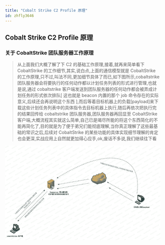 ```yaml
---
title: "Cobalt Strike C2 Profile 原理"
id: zhfly3646
---
```


## Cobalt Strike C2 Profile 原理

### 关于 CobaltStrike 团队服务器工作原理

> 从上面我们大概了解了下 C2 的基础工作原理,接着,就再来简单看下 CobaltStrike 的工作细节,其实,说白点,上面的通信模型就是 CobaltStrike 的工作原理,只不过,叫法不同,更加细节具体了而已,如下图所示,cobaltstrike 团队服务器会将要执行的任何动作都以计划任务列表的形式进行管理,也就是说,通过 cobaltstrike 客户端发送到团队服务器的任何动作都会被弄成计划任务的形式依次排队[ 这也就是 beacon 内置的那个 job 命令存在的实际意义,后续还会再说明这个东西 ],而后等着目标机器上的负载[payload]来下载这些计划任务列表中的具体指令去目标机器上执行,随后再依次把执行完的结果回传给 cobaltstrike 团队服务器,团队服务器再回显至 CobaltStrike 客户端,大概流程其实就这么简单,自己已是竭尽所能的将这个东西简化的不能再简化了,目的就是为了便于弟兄们能彻底理解,当你真正理解了这些最基础的常识之后,后续对 CobaltStrike 的某些功能的具体实现细节理解的肯定也会更深,实战应用上自然就更加得心应手,ok,废话不多说,我们继续往下看

![image](../img/ba4fdf561a8b1099f9c77f27b3107981.png)